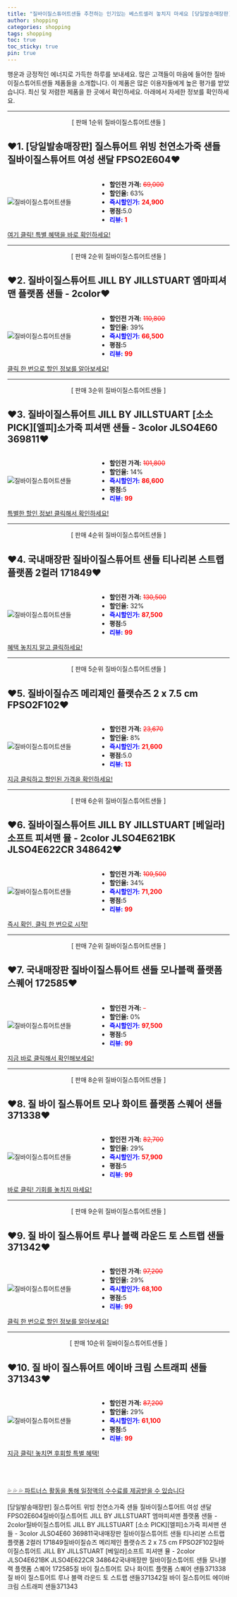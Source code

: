 ```yaml
---
title: "질바이질스튜어트샌들 추천하는 인기있는 베스트셀러 놓치지 마세요 [당일발송매장판] 질스튜어트 위빙 천연소가죽 샌들"
author: shopping
categories: shopping
tags: shopping
toc: true
toc_sticky: true
pin: true
---
```

행운과 긍정적인 에너지로 가득한 하루를 보내세요. 많은 고객들이 마음에 들어한 질바이질스튜어트샌들 제품들을 소개합니다. 이 제품은 많은 이용자들에게 높은 평가를 받았습니다. 최신 및 저렴한 제품을 한 곳에서 확인하세요. 아래에서 자세한 정보를 확인하세요.

---
<p class="toplist" style="margin: 0 auto; display: block; width: fit-content;">[ 판매 1순위 질바이질스튜어트샌들 ]</p>

<h2><strong>❤️1. [당일발송매장판] 질스튜어트 위빙 천연소가죽 샌들 질바이질스튜어트 여성 샌달 FPSO2E604❤️</strong></h2>

<div style="display: flex; align-items: center;">
    <div style="flex: 0.4;">
        <img src="https://thumbnail8.coupangcdn.com/thumbnails/remote/230x230ex/image/vendor_inventory/9a74/8ba2b8fc1d5f3feae483d23c189427db82853ad7dcc263706b0fd8083747.jpg" alt="질바이질스튜어트샌들" style="max-width: 100%;">
    </div>
    <div style="flex: 0.6; margin-left: 10px;">
        <ul>
            <li><strong>할인전 가격:</strong> <del style="color: red;">69,000</del></li>
            <li><strong>할인율:</strong> 63%</li>
            <li><span style='color:blue'><strong>즉시할인가:</strong></span> <span style='color:red'><strong>24,900</strong></span></li>
            <li><strong>평점:</strong>5.0</li>
            <li><span style='color:blue'><strong>리뷰:</strong></span> <span style='color:red'><strong>1</strong></span></li>
        </ul>
    </div>
</div>
<div class="center">
    <a href="https://selin100587001.github.io?lptag=AF9450613&subid=githubio&pageKey=8156729171&traceid=V0-153&itemId=23239843788&vendorItemId=90272290091" class="myButton">
        여기 클릭! 특별 혜택을 바로 확인하세요!
    </a>
</div>


---
<p class="toplist" style="margin: 0 auto; display: block; width: fit-content;">[ 판매 2순위 질바이질스튜어트샌들 ]</p>

<h2><strong>❤️2. 질바이질스튜어트 JILL BY JILLSTUART 엠마피셔맨 플랫폼 샌들 - 2color❤️</strong></h2>

<div style="display: flex; align-items: center;">
    <div style="flex: 0.4;">
        <img src="https://thumbnail7.coupangcdn.com/thumbnails/remote/230x230ex/image/vendor_inventory/d720/cb2255902b914e25164917ff1056b6bac443d0c274894ea7c59e69c6eae0.jpg" alt="질바이질스튜어트샌들" style="max-width: 100%;">
    </div>
    <div style="flex: 0.6; margin-left: 10px;">
        <ul>
            <li><strong>할인전 가격:</strong> <del style="color: red;">110,800</del></li>
            <li><strong>할인율:</strong> 39%</li>
            <li><span style='color:blue'><strong>즉시할인가:</strong></span> <span style='color:red'><strong>66,500</strong></span></li>
            <li><strong>평점:</strong>5</li>
            <li><span style='color:blue'><strong>리뷰:</strong></span> <span style='color:red'><strong>99</strong></span></li>
        </ul>
    </div>
</div>
<div class="center">
    <a href="https://selin100587001.github.io?lptag=AF9450613&subid=githubio&pageKey=8187671384&traceid=V0-153&itemId=23418279682&vendorItemId=90736922567" class="myButton">
        클릭 한 번으로 할인 정보를 알아보세요!
    </a>
</div>


---
<p class="toplist" style="margin: 0 auto; display: block; width: fit-content;">[ 판매 3순위 질바이질스튜어트샌들 ]</p>

<h2><strong>❤️3. 질바이질스튜어트 JILL BY JILLSTUART [소소 PICK][엘피]소가죽 피셔맨 샌들 - 3color JLSO4E60 369811❤️</strong></h2>

<div style="display: flex; align-items: center;">
    <div style="flex: 0.4;">
        <img src="https://thumbnail9.coupangcdn.com/thumbnails/remote/230x230ex/image/vendor_inventory/9968/645b217781c553a4d51356fc3f5152ba778b4b9e3630c4dcabf6a649b347.jpg" alt="질바이질스튜어트샌들" style="max-width: 100%;">
    </div>
    <div style="flex: 0.6; margin-left: 10px;">
        <ul>
            <li><strong>할인전 가격:</strong> <del style="color: red;">101,800</del></li>
            <li><strong>할인율:</strong> 14%</li>
            <li><span style='color:blue'><strong>즉시할인가:</strong></span> <span style='color:red'><strong>86,600</strong></span></li>
            <li><strong>평점:</strong>5</li>
            <li><span style='color:blue'><strong>리뷰:</strong></span> <span style='color:red'><strong>99</strong></span></li>
        </ul>
    </div>
</div>
<div class="center">
    <a href="https://selin100587001.github.io?lptag=AF9450613&subid=githubio&pageKey=8104918633&traceid=V0-153&itemId=22936887895&vendorItemId=90802543482" class="myButton">
        특별한 할인 정보! 클릭해서 확인하세요!
    </a>
</div>


---
<p class="toplist" style="margin: 0 auto; display: block; width: fit-content;">[ 판매 4순위 질바이질스튜어트샌들 ]</p>

<h2><strong>❤️4. 국내매장판 질바이질스튜어트 샌들 티나리본 스트랩 플랫폼 2컬러 171849❤️</strong></h2>

<div style="display: flex; align-items: center;">
    <div style="flex: 0.4;">
        <img src="https://thumbnail6.coupangcdn.com/thumbnails/remote/230x230ex/image/vendor_inventory/345e/91e7b9f82797d373cddb0013927b4664aa10e11d855206d64afb281f5a36.jpg" alt="질바이질스튜어트샌들" style="max-width: 100%;">
    </div>
    <div style="flex: 0.6; margin-left: 10px;">
        <ul>
            <li><strong>할인전 가격:</strong> <del style="color: red;">130,500</del></li>
            <li><strong>할인율:</strong> 32%</li>
            <li><span style='color:blue'><strong>즉시할인가:</strong></span> <span style='color:red'><strong>87,500</strong></span></li>
            <li><strong>평점:</strong>5</li>
            <li><span style='color:blue'><strong>리뷰:</strong></span> <span style='color:red'><strong>99</strong></span></li>
        </ul>
    </div>
</div>
<div class="center">
    <a href="https://selin100587001.github.io?lptag=AF9450613&subid=githubio&pageKey=8145213621&traceid=V0-153&itemId=23305568680&vendorItemId=90702695460" class="myButton">
        혜택 놓치지 말고 클릭하세요!
    </a>
</div>


---
<p class="toplist" style="margin: 0 auto; display: block; width: fit-content;">[ 판매 5순위 질바이질스튜어트샌들 ]</p>

<h2><strong>❤️5. 질바이질슈즈 메리제인 플랫슈즈 2 x 7.5 cm FPSO2F102❤️</strong></h2>

<div style="display: flex; align-items: center;">
    <div style="flex: 0.4;">
        <img src="https://thumbnail8.coupangcdn.com/thumbnails/remote/230x230ex/image/retail/images/2023/12/07/11/3/b7adf1a2-d825-41e3-8c10-9871c4cbf109.jpg" alt="질바이질스튜어트샌들" style="max-width: 100%;">
    </div>
    <div style="flex: 0.6; margin-left: 10px;">
        <ul>
            <li><strong>할인전 가격:</strong> <del style="color: red;">23,670</del></li>
            <li><strong>할인율:</strong> 8%</li>
            <li><span style='color:blue'><strong>즉시할인가:</strong></span> <span style='color:red'><strong>21,600</strong></span></li>
            <li><strong>평점:</strong>5.0</li>
            <li><span style='color:blue'><strong>리뷰:</strong></span> <span style='color:red'><strong>13</strong></span></li>
        </ul>
    </div>
</div>
<div class="center">
    <a href="https://selin100587001.github.io?lptag=AF9450613&subid=githubio&pageKey=7761879129&traceid=V0-153&itemId=20933143779&vendorItemId=87999848483" class="myButton">
        지금 클릭하고 할인된 가격을 확인하세요!
    </a>
</div>


---
<p class="toplist" style="margin: 0 auto; display: block; width: fit-content;">[ 판매 6순위 질바이질스튜어트샌들 ]</p>

<h2><strong>❤️6. 질바이질스튜어트 JILL BY JILLSTUART [베일라]소프트 피셔맨 뮬 - 2color JLSO4E621BK JLSO4E622CR 348642❤️</strong></h2>

<div style="display: flex; align-items: center;">
    <div style="flex: 0.4;">
        <img src="https://thumbnail10.coupangcdn.com/thumbnails/remote/230x230ex/image/vendor_inventory/3ab7/b6c0cb06733cf4e1c87929fa5533de34a59e2425df90f4fa6f6fc1c24e09.jpg" alt="질바이질스튜어트샌들" style="max-width: 100%;">
    </div>
    <div style="flex: 0.6; margin-left: 10px;">
        <ul>
            <li><strong>할인전 가격:</strong> <del style="color: red;">109,500</del></li>
            <li><strong>할인율:</strong> 34%</li>
            <li><span style='color:blue'><strong>즉시할인가:</strong></span> <span style='color:red'><strong>71,200</strong></span></li>
            <li><strong>평점:</strong>5</li>
            <li><span style='color:blue'><strong>리뷰:</strong></span> <span style='color:red'><strong>99</strong></span></li>
        </ul>
    </div>
</div>
<div class="center">
    <a href="https://selin100587001.github.io?lptag=AF9450613&subid=githubio&pageKey=8070726419&traceid=V0-153&itemId=22715642247&vendorItemId=90747678182" class="myButton">
        즉시 확인, 클릭 한 번으로 시작!
    </a>
</div>


---
<p class="toplist" style="margin: 0 auto; display: block; width: fit-content;">[ 판매 7순위 질바이질스튜어트샌들 ]</p>

<h2><strong>❤️7. 국내매장판 질바이질스튜어트 샌들 모나블랙 플랫폼 스퀘어 172585❤️</strong></h2>

<div style="display: flex; align-items: center;">
    <div style="flex: 0.4;">
        <img src="https://thumbnail10.coupangcdn.com/thumbnails/remote/230x230ex/image/vendor_inventory/aef2/49a64843cb7cd303a82a25972085ecce1d43cca315143cacecef12a1a0aa.jpg" alt="질바이질스튜어트샌들" style="max-width: 100%;">
    </div>
    <div style="flex: 0.6; margin-left: 10px;">
        <ul>
            <li><strong>할인전 가격:</strong> <del style="color: red;">-</del></li>
            <li><strong>할인율:</strong> 0%</li>
            <li><span style='color:blue'><strong>즉시할인가:</strong></span> <span style='color:red'><strong>97,500</strong></span></li>
            <li><strong>평점:</strong>5</li>
            <li><span style='color:blue'><strong>리뷰:</strong></span> <span style='color:red'><strong>99</strong></span></li>
        </ul>
    </div>
</div>
<div class="center">
    <a href="https://selin100587001.github.io?lptag=AF9450613&subid=githubio&pageKey=8089095943&traceid=V0-153&itemId=22837443317&vendorItemId=90699137166" class="myButton">
        지금 바로 클릭해서 확인해보세요!
    </a>
</div>


---
<p class="toplist" style="margin: 0 auto; display: block; width: fit-content;">[ 판매 8순위 질바이질스튜어트샌들 ]</p>

<h2><strong>❤️8. 질 바이 질스튜어트 모나 화이트 플랫폼 스퀘어 샌들371338❤️</strong></h2>

<div style="display: flex; align-items: center;">
    <div style="flex: 0.4;">
        <img src="https://thumbnail9.coupangcdn.com/thumbnails/remote/230x230ex/image/vendor_inventory/dc2a/610880cb317ef0cc3b414cc414a5199829743402e8c1c08ff4036f648249.jpg" alt="질바이질스튜어트샌들" style="max-width: 100%;">
    </div>
    <div style="flex: 0.6; margin-left: 10px;">
        <ul>
            <li><strong>할인전 가격:</strong> <del style="color: red;">82,700</del></li>
            <li><strong>할인율:</strong> 29%</li>
            <li><span style='color:blue'><strong>즉시할인가:</strong></span> <span style='color:red'><strong>57,900</strong></span></li>
            <li><strong>평점:</strong>5</li>
            <li><span style='color:blue'><strong>리뷰:</strong></span> <span style='color:red'><strong>99</strong></span></li>
        </ul>
    </div>
</div>
<div class="center">
    <a href="https://selin100587001.github.io?lptag=AF9450613&subid=githubio&pageKey=8251714942&traceid=V0-153&itemId=23757640204&vendorItemId=90782085979" class="myButton">
        바로 클릭! 기회를 놓치지 마세요!
    </a>
</div>


---
<p class="toplist" style="margin: 0 auto; display: block; width: fit-content;">[ 판매 9순위 질바이질스튜어트샌들 ]</p>

<h2><strong>❤️9. 질 바이 질스튜어트 루나 블랙 라운드 토 스트랩 샌들371342❤️</strong></h2>

<div style="display: flex; align-items: center;">
    <div style="flex: 0.4;">
        <img src="https://thumbnail10.coupangcdn.com/thumbnails/remote/230x230ex/image/vendor_inventory/b6ac/5867e555011de96a882dfe140e2f567873b2bb1bb70b1815fcc59be72d96.jpg" alt="질바이질스튜어트샌들" style="max-width: 100%;">
    </div>
    <div style="flex: 0.6; margin-left: 10px;">
        <ul>
            <li><strong>할인전 가격:</strong> <del style="color: red;">97,200</del></li>
            <li><strong>할인율:</strong> 29%</li>
            <li><span style='color:blue'><strong>즉시할인가:</strong></span> <span style='color:red'><strong>68,100</strong></span></li>
            <li><strong>평점:</strong>5</li>
            <li><span style='color:blue'><strong>리뷰:</strong></span> <span style='color:red'><strong>99</strong></span></li>
        </ul>
    </div>
</div>
<div class="center">
    <a href="https://selin100587001.github.io?lptag=AF9450613&subid=githubio&pageKey=8251716211&traceid=V0-153&itemId=23757646720&vendorItemId=90782092693" class="myButton">
        클릭 한 번으로 할인 정보를 알아보세요!
    </a>
</div>


---
<p class="toplist" style="margin: 0 auto; display: block; width: fit-content;">[ 판매 10순위 질바이질스튜어트샌들 ]</p>

<h2><strong>❤️10. 질 바이 질스튜어트 에이바 크림 스트래피 샌들371343❤️</strong></h2>

<div style="display: flex; align-items: center;">
    <div style="flex: 0.4;">
        <img src="https://thumbnail10.coupangcdn.com/thumbnails/remote/230x230ex/image/vendor_inventory/cfe3/7565feb54e7de59849685a2a943effd9d2bb3f8aebb139fc1da375bfe8e3.jpg" alt="질바이질스튜어트샌들" style="max-width: 100%;">
    </div>
    <div style="flex: 0.6; margin-left: 10px;">
        <ul>
            <li><strong>할인전 가격:</strong> <del style="color: red;">87,200</del></li>
            <li><strong>할인율:</strong> 29%</li>
            <li><span style='color:blue'><strong>즉시할인가:</strong></span> <span style='color:red'><strong>61,100</strong></span></li>
            <li><strong>평점:</strong>5</li>
            <li><span style='color:blue'><strong>리뷰:</strong></span> <span style='color:red'><strong>99</strong></span></li>
        </ul>
    </div>
</div>
<div class="center">
    <a href="https://selin100587001.github.io?lptag=AF9450613&subid=githubio&pageKey=8251716426&traceid=V0-153&itemId=23757647783&vendorItemId=90782093873" class="myButton">
        지금 클릭! 놓치면 후회할 특별 혜택!
    </a>
</div>

<br><br><br>[💦 💦 💦 파트너스 활동을 통해 일정액의 수수료를 제공받을 수 있습니다](https://link.coupang.com/a/bcpT2c)<br><br>[당일발송매장판] 질스튜어트 위빙 천연소가죽 샌들 질바이질스튜어트 여성 샌달 FPSO2E604질바이질스튜어트 JILL BY JILLSTUART 엠마피셔맨 플랫폼 샌들 - 2color질바이질스튜어트 JILL BY JILLSTUART [소소 PICK][엘피]소가죽 피셔맨 샌들 - 3color JLSO4E60 369811국내매장판 질바이질스튜어트 샌들 티나리본 스트랩 플랫폼 2컬러 171849질바이질슈즈 메리제인 플랫슈즈 2 x 7.5 cm FPSO2F102질바이질스튜어트 JILL BY JILLSTUART [베일라]소프트 피셔맨 뮬 - 2color JLSO4E621BK JLSO4E622CR 348642국내매장판 질바이질스튜어트 샌들 모나블랙 플랫폼 스퀘어 172585질 바이 질스튜어트 모나 화이트 플랫폼 스퀘어 샌들371338질 바이 질스튜어트 루나 블랙 라운드 토 스트랩 샌들371342질 바이 질스튜어트 에이바 크림 스트래피 샌들371343